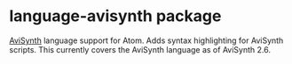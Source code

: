 # language-avisynth package

[AviSynth](http://avisynth.nl) language support for Atom. Adds syntax highlighting for AviSynth scripts. This currently covers the AviSynth language as of AviSynth 2.6.
